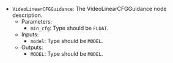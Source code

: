 - `VideoLinearCFGGuidance`: The VideoLinearCFGGuidance node description.
    - Parameters:
        - `min_cfg`: Type should be `FLOAT`.
    - Inputs:
        - `model`: Type should be `MODEL`.
    - Outputs:
        - `MODEL`: Type should be `MODEL`.
